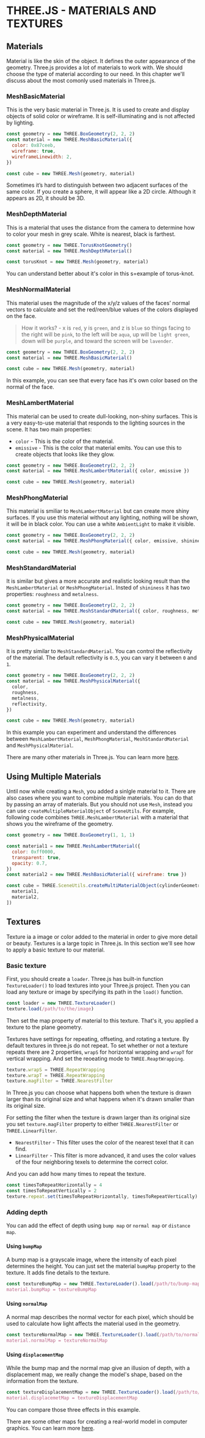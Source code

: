 # THREE.JS - MATERIALS AND TEXTURES

## Materials

Material is like the skin of the object. It defines the outer appearance of the geometry. Three.js provides a lot of materials to work with. We should choose the type of material according to our need. In this chapter we'll discuss about the most comonly used materials in Three.js.

### MeshBasicMaterial

This is the very basic material in Three.js. It is used to create and display objects of solid color or wireframe. It is self-illuminating and is not affected by lighting.

```js
const geometry = new THREE.BoxGeometry(2, 2, 2)
const material = new THREE.MeshBasicMaterial({
  color: 0x87ceeb,
  wireframe: true,
  wireframeLinewidth: 2,
})

const cube = new THREE.Mesh(geometry, material)
```

Sometimes it’s hard to distinguish between two adjacent surfaces of the same color. If you create a sphere, it will appear like a 2D circle. Although it appears as 2D, it should be 3D.

### MeshDepthMaterial

This is a material that uses the distance from the camera to determine how to color your mesh in grey scale. White is nearest, black is farthest.

```js
const geometry = new THREE.TorusKnotGeometry()
const material = new THREE.MeshDepthMaterial()

const torusKnot = new THREE.Mesh(geometry, material)
```

You can understand better about it's color in this s=example of torus-knot.

### MeshNormalMaterial

This material uses the magnitude of the x/y/z values of the faces’ normal vectors to calculate and set the red/reen/blue values of the colors displayed on the face.

> How it works? - x is `red`, y is `green`, and z is `blue` so things facing to the right will be `pink`, to the left will be `aqua`, up will be `light green`, down will be `purple`, and toward the screen will be `lavender`.

```js
const geometry = new THREE.BoxGeometry(2, 2, 2)
const material = new THREE.MeshBasicMaterial()

const cube = new THREE.Mesh(geometry, material)
```

In this example, you can see that every face has it's own color based on the normal of the face.

### MeshLambertMaterial

This material can be used to create dull-looking, non-shiny surfaces. This is a very easy-to-use material that responds to the lighting sources in the scene. It has two main properties:

- `color` - This is the color of the material.
- `emissive` - This is the color that material emits. You can use this to create objects that looks like they glow.

```js
const geometry = new THREE.BoxGeometry(2, 2, 2)
const material = new THREE.MeshLambertMaterial({ color, emissive })

const cube = new THREE.Mesh(geometry, material)
```

### MeshPhongMaterial

This material is smiliar to `MeshLambertMaterial` but can create more shiny surfaces. If you use this material without any lighting, nothing will be shown, it will be in black color. You can use a white `AmbientLight` to make it visible.

```js
const geometry = new THREE.BoxGeometry(2, 2, 2)
const material = new THREE.MeshPhongMaterial({ color, emissive, shininess })

const cube = new THREE.Mesh(geometry, material)
```

### MeshStandardMaterial

It is similar but gives a more accurate and realistic looking result than the `MeshLambertMaterial` or `MeshPhongMaterial`. Insted of `shininess` it has two properties: `roughness` and `metalness`.

```js
const geometry = new THREE.BoxGeometry(2, 2, 2)
const material = new THREE.MeshStandardMaterial({ color, roughness, metalness })

const cube = new THREE.Mesh(geometry, material)
```

### MeshPhysicalMaterial

It is pretty similar to `MeshStandardMaterial`. You can control the reflectivity of the material. The default reflectivity is `0.5`, you can vary it between `0` and `1`.

```js
const geometry = new THREE.BoxGeometry(2, 2, 2)
const material = new THREE.MeshPhysicalMaterial({
  color,
  roughness,
  metalness,
  reflectivity,
})

const cube = new THREE.Mesh(geometry, material)
```

In this example you can experiment and understand the differences between `MeshLambertMaterial`, `MeshPhongMaterial`, `MeshStandardMaterial` and `MeshPhysicalMaterial`.

There are many other materials in Three.js. You can learn more [here](https://threejsfundamentals.org/threejs/lessons/threejs-materials.html).

## Using Multiple Materials

Until now while creating a `Mesh`, you added a sinlgle material to it. There are also cases where you want to combine multiple materials. You can do that by passing an array of materials. But you should not use `Mesh`, instead you can use `createMultipleMaterialObject` of `SceneUtils`. For example, following code combines `THREE.MeshLambertMaterial` with a material that shows you the wireframe of the geometry.

```js
const geometry = new THREE.BoxGeometry(1, 1, 1)

const material1 = new THREE.MeshLambertMaterial({
  color: 0xff0000,
  transparent: true,
  opacity: 0.7,
})
const material2 = new THREE.MeshBasicMaterial({ wireframe: true })

const cube = THREE.SceneUtils.createMultiMaterialObject(cylinderGeometry, [
  material1,
  material2,
])
```

## Textures

Texture ia a image or color added to the material in order to give more detail or beauty. Textures is a large topic in Three.js. In this section we'll see how to apply a basic texture to our material.

### Basic texture

First, you should create a `loader`. Three.js has built-in function `TextureLoader()` to load textures into your Three.js project. Then you can load any texture or image by specifying its path in the `load()` function.

<!-- prettier-ignore -->
```js
const loader = new THREE.TextureLoader()
texture.load(/path/to/the/image)
```

Then set the map property of material to this texture. That's it, you applied a texture to the plane geometry.

Textures have settings for repeating, offseting, and rotating a texture. By default textures in three.js do not repeat. To set whether or not a texture repeats there are 2 properties, `wrapS` for horizontal wrapping and `wrapT` for vertical wrapping. And set the reoeating mode to `THREE.ReaptWrapping`.

```js
texture.wrapS = THREE.RepeatWrapping
texture.wrapT = THREE.RepeatWrapping
texture.magFilter = THREE.NearestFilter
```

In Three.js you can choose what happens both when the texture is drawn larger than its original size and what happens when it's drawn smaller than its original size.

For setting the filter when the texture is drawn larger than its original size you set `texture.magFilter` property to either `THREE.NearestFilter` or `THREE.LinearFilter`.

- `NearestFilter` - This filter uses the color of the nearest texel that it can find.
- `LinearFilter` - This filter is more advanced, it and uses the color values of the four neighboring texels to determine the correct color.

And you can add how many times to repeat the texture.

```js
const timesToRepeatHorizontally = 4
const timesToRepeatVertically = 2
texture.repeat.set(timesToRepeatHorizontally, timesToRepeatVertically)
```

### Adding depth

You can add the effect of depth using `bump map` or `normal map` or `distance map`.

#### Using `bumpMap`

A bump map is a grayscale image, where the intensity of each pixel determines the height. You can just set the material `bumpMap` property to the texture. It adds fine details to the texture.

<!-- prettier-ignore -->
```js
const textureBumpMap = new THREE.TextureLoader().load(/path/to/bump-map)
material.bumpMap = textureBumpMap
```

#### Using `normalMap`

A normal map describes the normal vector for each pixel, which should be used to calculate how light affects the material used in the geometry.

<!-- prettier-ignore -->
```js
const textureNormalMap = new THREE.TextureLoader().load(/path/to/normal-map)
material.normalMap = textureNormalMap
```

#### Using `displacementMap`

While the bump map and the normal map give an illusion of depth, with a displacement map, we really change the model's shape, based on the information from the texture.

<!-- prettier-ignore -->
```js
const textureDisplacementMap = new THREE.TextureLoader().load(/path/to/displacement-map)
material.displacemetMap = textureDisplacementMap
```

You can compare those three effects in this example.

There are some other maps for creating a real-world model in computer graphics. You can learn more [here](http://wiki.polycount.com/wiki/Texture_Types#:~:text=%20Texture%20types%20%201%20Color%20Maps.%20The,for%20fine%20detail%20of%20a%20surface.%20More%20).
